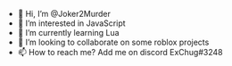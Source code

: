 - 👋 Hi, I’m @Joker2Murder
- 👀 I’m interested in JavaScript
- 🌱 I’m currently learning Lua
- 🤝 I’m looking to collaborate on some roblox projects
- 📫 How to reach me? Add me on discord ExChug#3248 

<!---
Joker2Murder/Joker2Murder is a ✨ special ✨ repository because its `README.md` (this file) appears on your GitHub profile.
You can click the Preview link to take a look at your changes
--->
